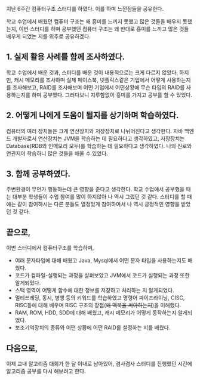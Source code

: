 지난 6주간 컴퓨터구조 스터디를 하였다. 이를 하며 느낀점들을 공유한다.

학교 수업에서 배웠던 컴퓨터 구조는 왜 흥미를 느끼지 못했고 많은 것들을 배우지 못했는지, 이번 스터디를 하며 공부했던 컴퓨터 구조는 왜 반대로 흥미를 느끼고 많은 것들 배우게 되었는 지를 위주로 공유하겠다.

## 1. 실제 활용 사례를 함께 조사하였다.
학교 수업에서 배운 것과, 스터디를 배운 것이 내용적으로는 크게 다르지 않았다. 하지만, 캐시 메모리를 조사하며 실제 페이스북, 넷플릭스같은 기업에서 어떻게 사용하는지를 조사해보고, RAID를 조사해보며 어떤 기업에서 어떤상황에 무슨 타입의  RAID를 사용하는지를 하며 공부했다. 그러다보니 지루함없이 흥미를 가지고 공부를 할 수 있었다.

## 2. 어떻게 나에게 도움이 될지를 상기하며 학습하였다.
컴퓨터의 여러 장치들은 크게 연산장치와 저장장치로 나뉘어진다고 생각한다. 자바 백엔드 개발자로서 연산장치는 JVM을 학습하는 데 필요하다고 생각하였고, 저장장치는 Database(RDB와 인메모리 모두)를 학습하는 데 필요하다고 생각하였다. 나의 진로와 연관지어 학습하니 많은 것들을 배울 수 있었다.

## 3. 함께 공부하였다.
주변환경이 무언가 행동하는데 큰 영향을 준다고 생각한다. 학교 수업에서 공부했을 때는 대부분 학생들이 수업 참여를 많이 하지않아 나 역시 그랬던 것 같다. 스터디를 할 때에는 같이 참여하시는 다른 분들도 열정있게 참여하여서 나 역시 긍정적인 영향을 받았던 것 같다.

## 끝으로,
이번 스터디에서 컴퓨터구조를 학습하며, 
- 여러 문자타입에 대해 배웠고 Java, Mysql에서 어떤 문자 타입을 사용하는지도 배웠다. 
- 코드가 컴파일-실행되는 과정을 살펴보았고 JVM에서 코드가 실행되는 과정 또한 알게되었다.
- 스택 영역이 어떻게 함수에 대한 정보를 저장하고 처리하는 지 알게되었다.
- 멀티쓰레딩, 동시, 병행 등의 키워드를 학습하였고 명령어 파이프라이닝, CISC, RISC등에 대해 배우며 RISC 구조의 장점(~~왜 맥북을 써야하는지~~)을 이해했다.
- RAM, ROM, HDD, SDD에 대해 배웠고, 캐시 메모리가 어떻게 동작하는지 알게되었다.
- 보조기억장치의 종류와 어떤 상황에 어떤 RAID를 설정하는 지를 배웠다.

## 다음으로,
이제 교내 알고리즘 대회가 한 달 이내로 남아있어, 겸사겸사 스터디를 진행했던 시간에 알고리즘 공부를 다시 해보려고 한다.
